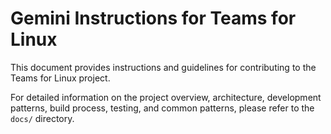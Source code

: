 # Gemini Instructions for Teams for Linux

This document provides instructions and guidelines for contributing to the Teams for Linux project.

For detailed information on the project overview, architecture, development patterns, build process, testing, and common patterns, please refer to the `docs/` directory.